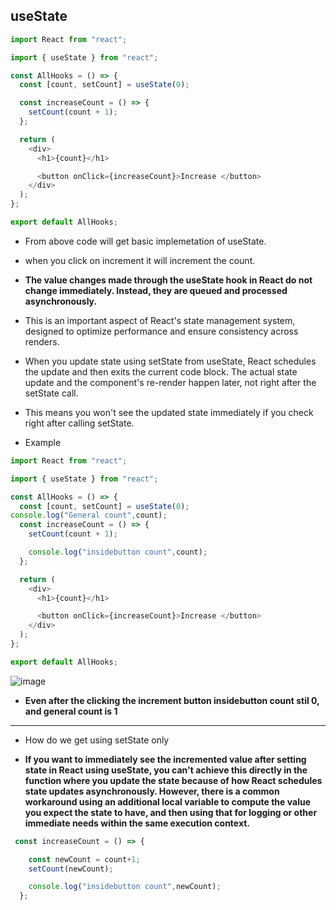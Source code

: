 ## useState


```js
import React from "react";

import { useState } from "react";

const AllHooks = () => {
  const [count, setCount] = useState(0);

  const increaseCount = () => {
    setCount(count + 1);
  };

  return (
    <div>
      <h1>{count}</h1>

      <button onClick={increaseCount}>Increase </button>
    </div>
  );
};

export default AllHooks;
```

- From above code will get basic implemetation of useState.
- when you click on increment it will increment the count.


- **The value changes made through the useState hook in React do not change immediately. Instead, they are queued and processed asynchronously.**
- This is an important aspect of React's state management system, designed to optimize performance and ensure consistency across renders.



- When you update state using setState from useState, React schedules the update and then exits the current code block. The actual state update and the component's re-render happen later, not right after the setState call.
- This means you won't see the updated state immediately if you check right after calling setState.

- Example

```js
import React from "react";

import { useState } from "react";

const AllHooks = () => {
  const [count, setCount] = useState(0);
console.log("General count",count);
  const increaseCount = () => {
    setCount(count + 1);

    console.log("insidebutton count",count);
  };

  return (
    <div>
      <h1>{count}</h1>

      <button onClick={increaseCount}>Increase </button>
    </div>
  );
};

export default AllHooks;
```


![image](https://github.com/venkatdas/Interview_prep/assets/43024084/7c571993-2e43-4090-a65d-8e53ddb253c7)

- **Even after the clicking the increment button insidebutton count stil 0, and general count is 1**

_________________________

- How do we get using setState only

- **If you want to immediately see the incremented value after setting state in React using useState, you can't achieve this directly in the function where you update the state because of how React schedules state updates asynchronously. However, there is a common workaround using an additional local variable to compute the value you expect the state to have, and then using that for logging or other immediate needs within the same execution context.**

```js
 const increaseCount = () => {

    const newCount = count+1;
    setCount(newCount);

    console.log("insidebutton count",newCount);
  };
```



